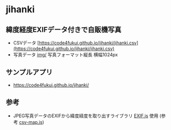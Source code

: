 # jihanki

## 緯度経度EXIFデータ付きで自販機写真

- CSVデータ [https://code4fukui.github.io/jihanki/jihanki.csv](https://code4fukui.github.io/jihanki/jihanki.csv)
- 写真データ [img/](img/) 写真フォーマット縦長 横幅1024px

## サンプルアプリ

- https://code4fukui.github.io/jihanki/

## 参考

- JPEG写真データのEXIFから緯度経度を取り出すライブラリ [EXIF.js](https://github.com/taisukef/exif-js) 使用 (参考 [csv-map.js](https://code4fukui.github.io/csv-map/csv-map.js))
